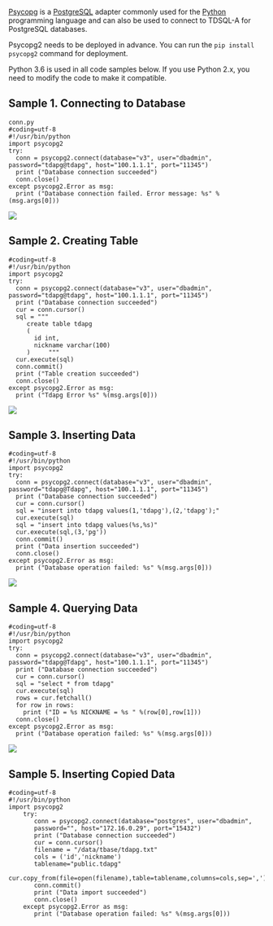 [Psycopg](https://psycopg.org/) is a [PostgreSQL](https://www.postgresql.org/) adapter commonly used for the [Python](https://www.python.org/) programming language and can also be used to connect to TDSQL-A for PostgreSQL databases.

Psycopg2 needs to be deployed in advance. You can run the `pip install psycopg2` command for deployment.

Python 3.6 is used in all code samples below. If you use Python 2.x, you need to modify the code to make it compatible.

## Sample 1. Connecting to Database
```
conn.py
#coding=utf-8
#!/usr/bin/python
import psycopg2
try:
  conn = psycopg2.connect(database="v3", user="dbadmin", password="tdapg@tdapg", host="100.1.1.1", port="11345")
  print ("Database connection succeeded")
  conn.close()
except psycopg2.Error as msg:
  print ("Database connection failed. Error message: %s" %(msg.args[0])) 
```
![](https://main.qcloudimg.com/raw/b4683aeddc5afd2ad6b5193a2d2aa506.png)

## Sample 2. Creating Table
```
#coding=utf-8
#!/usr/bin/python
import psycopg2
try:
  conn = psycopg2.connect(database="v3", user="dbadmin", password="tdapg@tdapg", host="100.1.1.1", port="11345")
  print ("Database connection succeeded") 
  cur = conn.cursor()
  sql = """
     create table tdapg 
     (
       id int,
       nickname varchar(100)
     )     """
  cur.execute(sql)
  conn.commit()
  print ("Table creation succeeded")
  conn.close()
except psycopg2.Error as msg:
  print ("Tdapg Error %s" %(msg.args[0]))
```
![](https://main.qcloudimg.com/raw/c49aee177be94f8c0a2db48c90f6c2bc.png)

## Sample 3. Inserting Data
```
#coding=utf-8
#!/usr/bin/python
import psycopg2
try:
  conn = psycopg2.connect(database="v3", user="dbadmin", password="tdapg@Tdapg", host="100.1.1.1", port="11345")
  print ("Database connection succeeded")  
  cur = conn.cursor()
  sql = "insert into tdapg values(1,'tdapg'),(2,'tdapg');"
  cur.execute(sql)
  sql = "insert into tdapg values(%s,%s)"  
  cur.execute(sql,(3,'pg'))
  conn.commit()
  print ("Data insertion succeeded")  
  conn.close()
except psycopg2.Error as msg:
  print ("Database operation failed: %s" %(msg.args[0]))
```
![](https://main.qcloudimg.com/raw/8b9e60239a988518b5efdb7781c60bae.png)

## Sample 4. Querying Data
```
#coding=utf-8
#!/usr/bin/python
import psycopg2
try:
  conn = psycopg2.connect(database="v3", user="dbadmin", password="tdapg@Tdapg", host="100.1.1.1", port="11345")
  print ("Database connection succeeded") 
  cur = conn.cursor()
  sql = "select * from tdapg"
  cur.execute(sql)
  rows = cur.fetchall()
  for row in rows:
    print ("ID = %s NICKNAME = %s " %(row[0],row[1]))
  conn.close()
except psycopg2.Error as msg:
  print ("Database operation failed: %s" %(msg.args[0]))
```
![](https://main.qcloudimg.com/raw/e0e6a4f79ee5380da53ccc2d05f84907.png)

## Sample 5. Inserting Copied Data
```
#coding=utf-8
#!/usr/bin/python
import psycopg2
    try:
       conn = psycopg2.connect(database="postgres", user="dbadmin",
       password="", host="172.16.0.29", port="15432")
       print ("Database connection succeeded")
       cur = conn.cursor()
       filename = "/data/tbase/tdapg.txt"
       cols = ('id','nickname')
       tablename="public.tdapg"
       cur.copy_from(file=open(filename),table=tablename,columns=cols,sep=',')
       conn.commit()
       print ("Data import succeeded")
       conn.close()
    except psycopg2.Error as msg:
       print ("Database operation failed: %s" %(msg.args[0]))
```
